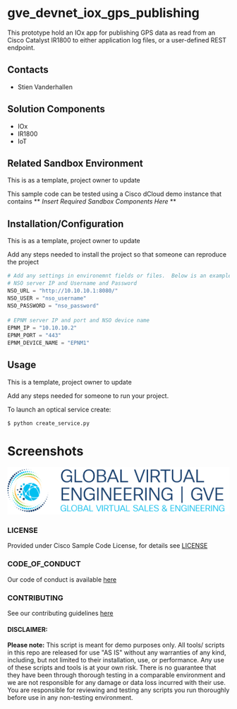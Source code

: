 # gve_devnet_iox_gps_publishing
This prototype hold an IOx app for publishing GPS data as read from an Cisco Catalyst IR1800 to either application log files, or a user-defined REST endpoint.


## Contacts
* Stien Vanderhallen

## Solution Components
* IOx
*  IR1800
*  IoT

## Related Sandbox Environment
This is as a template, project owner to update

This sample code can be tested using a Cisco dCloud demo instance that contains ** *Insert Required Sandbox Components Here* **




## Installation/Configuration

This is as a template, project owner to update

Add any steps needed to install the project so that someone can reproduce the project

```python
# Add any settings in environemnt fields or files.  Below is an example:
# NSO server IP and Username and Password
NSO_URL = "http://10.10.10.1:8080/"
NSO_USER = "nso_username"
NSO_PASSWORD = "nso_password"

# EPNM server IP and port and NSO device name
EPNM_IP = "10.10.10.2"
EPNM_PORT = "443"
EPNM_DEVICE_NAME = "EPNM1"

```


## Usage

This is a template, project owner to update

Add any steps needed for someone to run your project.

To launch an optical service create:


    $ python create_service.py



# Screenshots

![/IMAGES/0image.png](/IMAGES/0image.png)

### LICENSE

Provided under Cisco Sample Code License, for details see [LICENSE](LICENSE.md)

### CODE_OF_CONDUCT

Our code of conduct is available [here](CODE_OF_CONDUCT.md)

### CONTRIBUTING

See our contributing guidelines [here](CONTRIBUTING.md)

#### DISCLAIMER:
<b>Please note:</b> This script is meant for demo purposes only. All tools/ scripts in this repo are released for use "AS IS" without any warranties of any kind, including, but not limited to their installation, use, or performance. Any use of these scripts and tools is at your own risk. There is no guarantee that they have been through thorough testing in a comparable environment and we are not responsible for any damage or data loss incurred with their use.
You are responsible for reviewing and testing any scripts you run thoroughly before use in any non-testing environment.